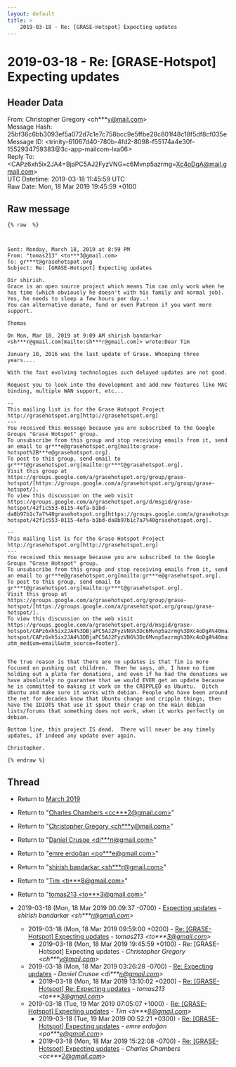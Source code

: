 ```yaml
---
layout: default
title: >
    2019-03-18 - Re: [GRASE-Hotspot] Expecting updates
---
```


# 2019-03-18 - Re: [GRASE-Hotspot] Expecting updates

## Header Data

From: Christopher Gregory \<ch***y@mail.com\><br>
Message Hash: 25bf36c6bb3093ef5a072d7c1e7c758bcc9e5ffbe28c801f48c18f5df8cf035e<br>
Message ID: \<trinity-61067d40-780b-4fd2-8098-f55174a4e30f-1552934759383@3c-app-mailcom-lxa06\><br>
Reply To: \<CAPz6xh5ix2JA4=BjaPC5AJ2FyzVNG=c6Mvnp5azrmg=Xc4oDgA@mail.gmail.com\><br>
UTC Datetime: 2019-03-18 11:45:59 UTC<br>
Raw Date: Mon, 18 Mar 2019 19:45:59 +0100<br>

## Raw message

```
{% raw  %}
 
 

Sent: Monday, March 18, 2019 at 8:59 PM
From: "tomas213" <to***3@gmail.com>
To: gr***t@grasehotspot.org
Subject: Re: [GRASE-Hotspot] Expecting updates

Dir shirish.
Grace is an open source project which means Tim can only work when he has time (which obviously he doesn't with his family and normal job).
Yes, he needs to sleep a few hours per day..!
You can alternative donate, fund or even Patreon if you want more support.
 
Thomas 

On Mon, Mar 18, 2019 at 9:09 AM shirish bandarkar <sh***r@gmail.com[mailto:sh***r@gmail.com]> wrote:Dear Tim

January 10, 2016 was the last update of Grase. Whooping three years....

With the fast evolving technologies such delayed updates are not good.

Request you to look into the development and add new features like MAC binding, multiple WAN support, etc...

--
This mailing list is for the Grase Hotspot Project http://grasehotspot.org[http://grasehotspot.org]
---
You received this message because you are subscribed to the Google Groups "Grase Hotspot" group.
To unsubscribe from this group and stop receiving emails from it, send an email to gr***e@grasehotspot.org[mailto:grase-hotspot%2B***e@grasehotspot.org].
To post to this group, send email to gr***t@grasehotspot.org[mailto:gr***t@grasehotspot.org].
Visit this group at https://groups.google.com/a/grasehotspot.org/group/grase-hotspot/[https://groups.google.com/a/grasehotspot.org/group/grase-hotspot/].
To view this discussion on the web visit https://groups.google.com/a/grasehotspot.org/d/msgid/grase-hotspot/42f1c553-0115-4efa-b1bd-da8b97b1c7a7%40grasehotspot.org[https://groups.google.com/a/grasehotspot.org/d/msgid/grase-hotspot/42f1c553-0115-4efa-b1bd-da8b97b1c7a7%40grasehotspot.org].
 
--
This mailing list is for the Grase Hotspot Project http://grasehotspot.org[http://grasehotspot.org]
---
You received this message because you are subscribed to the Google Groups "Grase Hotspot" group.
To unsubscribe from this group and stop receiving emails from it, send an email to gr***e@grasehotspot.org[mailto:gr***e@grasehotspot.org].
To post to this group, send email to gr***t@grasehotspot.org[mailto:gr***t@grasehotspot.org].
Visit this group at https://groups.google.com/a/grasehotspot.org/group/grase-hotspot/[https://groups.google.com/a/grasehotspot.org/group/grase-hotspot/].
To view this discussion on the web visit https://groups.google.com/a/grasehotspot.org/d/msgid/grase-hotspot/CAPz6xh5ix2JA4%3DBjaPC5AJ2FyzVNG%3Dc6Mvnp5azrmg%3DXc4oDgA%40mail.gmail.com[https://groups.google.com/a/grasehotspot.org/d/msgid/grase-hotspot/CAPz6xh5ix2JA4%3DBjaPC5AJ2FyzVNG%3Dc6Mvnp5azrmg%3DXc4oDgA%40mail.gmail.com?utm_medium=email&utm_source=footer].


The true reason is that there are no updates is that Tim is more focused on pushing out children.  Then he says, oh, I have no time holding out a plate for donations, and even if he had the donations we have absolutely no guarantee that we would EVER get an update because he is committed to making it work on the CRIPPLED os Ubuntu.  Ditch Ubuntu and make sure it works with debian. People who have been around the net for decades know that Ubuntu change and cripple things, then have the IDIOTS that use it spout their crap on the main debian lists/forums that something does not work, when it works perfectly on debian.

Bottom line, this project IS dead.  There will never be any timely updates, if indeed any update ever again.

Christopher.

{% endraw %}
```

## Thread

+ Return to [March 2019](/archive/2019/03)

+ Return to "[Charles Chambers <cc***2<span>@</span>gmail.com>](/authors/cc___2_at_gmail_com)"
+ Return to "[Christopher Gregory <ch***y<span>@</span>mail.com>](/authors/ch___y_at_mail_com)"
+ Return to "[Daniel Crusoe <di***n<span>@</span>gmail.com>](/authors/di___n_at_gmail_com)"
+ Return to "[emre erdoğan <po***e<span>@</span>gmail.com>](/authors/po___e_at_gmail_com)"
+ Return to "[shirish bandarkar <sh***r<span>@</span>gmail.com>](/authors/sh___r_at_gmail_com)"
+ Return to "[Tim <ti***8<span>@</span>gmail.com>](/authors/ti___8_at_gmail_com)"
+ Return to "[tomas213 <to***3<span>@</span>gmail.com>](/authors/to___3_at_gmail_com)"

+ 2019-03-18 (Mon, 18 Mar 2019 00:09:37 -0700) - [Expecting updates](/archive/2019/03/42e5b4681f3e6380600a37d5a048880457495cebf3015406e14f2d57cce5d7a6) - _shirish bandarkar \<sh***r@gmail.com\>_
  + 2019-03-18 (Mon, 18 Mar 2019 09:59:00 +0200) - [Re: [GRASE-Hotspot] Expecting updates](/archive/2019/03/8ed3d4483d7682f9872b9143d641cf0a1f3d018fdeb039fcfedf2af583794d6b) - _tomas213 \<to***3@gmail.com\>_
    + 2019-03-18 (Mon, 18 Mar 2019 19:45:59 +0100) - Re: [GRASE-Hotspot] Expecting updates - _Christopher Gregory \<ch***y@mail.com\>_
  + 2019-03-18 (Mon, 18 Mar 2019 03:26:28 -0700) - [Re: Expecting updates](/archive/2019/03/36efeb0aded5846da4e521c0ae80bebb75fdc0ae2131d9839a7e7f7a817ffef8) - _Daniel Crusoe \<di***n@gmail.com\>_
    + 2019-03-18 (Mon, 18 Mar 2019 13:10:02 +0200) - [Re: [GRASE-Hotspot] Re: Expecting updates](/archive/2019/03/4965b8925c294958498e510364acddeb926bce335d62b7fe970e151fed1a17fc) - _tomas213 \<to***3@gmail.com\>_
  + 2019-03-18 (Tue, 19 Mar 2019 07:05:07 +1000) - [Re: [GRASE-Hotspot] Expecting updates](/archive/2019/03/25b77da3e4b9d3ff1dddd5148c4d063a94796c27ad3e12a3d344a36521a693c2) - _Tim \<ti***8@gmail.com\>_
    + 2019-03-18 (Tue, 19 Mar 2019 00:52:21 +0300) - [Re: [GRASE-Hotspot] Expecting updates](/archive/2019/03/f83f0f6ec8bd36e141188c66e5605a5cbb1078f03de8b0a5ba71b2c230f69159) - _emre erdoğan \<po***e@gmail.com\>_
    + 2019-03-18 (Mon, 18 Mar 2019 15:22:08 -0700) - [Re: [GRASE-Hotspot] Expecting updates](/archive/2019/03/c05beb43ad78959f2caa35a30c1c1360ff2ed7c2421f6712a62761b3613df5cf) - _Charles Chambers \<cc***2@gmail.com\>_

